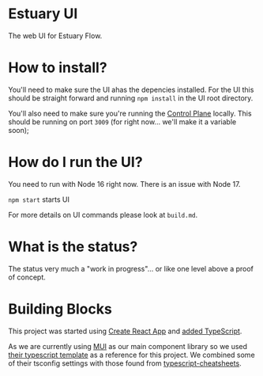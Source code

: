 # Estuary UI

The web UI for Estuary Flow.

# How to install?

You'll need to make sure the UI ahas the depencies installed. For the UI this should be straight forward and running `npm install` in the UI root directory.

You'll also need to make sure you're running the [Control Plane](https://github.com/estuary/flow/crates/control) locally. This should be running on port `3009` (for right now... we'll make it a variable soon);

# How do I run the UI?

You need to run with Node 16 right now. There is an issue with Node 17.

`npm start` starts UI

For more details on UI commands please look at `build.md`.

# What is the status?

The status very much a "work in progress"... or like one level above a proof of concept.

# Building Blocks

This project was started using [Create React App](https://create-react-app.dev/) and [added TypeScript](https://create-react-app.dev/docs/adding-typescript).

As we are currently using [MUI](https://mui.com/core/) as our main component library so we used [their typescript template](https://github.com/mui-org/material-ui/tree/master/examples/create-react-app-with-typescript) as a reference for this project. We combined some of their tsconfig settings with those found from [typescript-cheatsheets](https://github.com/typescript-cheatsheets/react#troubleshooting-handbook-tsconfigjson).
